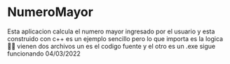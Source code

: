 # NumeroMayor
Esta aplicacion calcula el numero mayor ingresado por el usuario y esta construido con c++
es un ejemplo sencillo pero lo que importa es la logica 🤷‍♂️
vienen dos archivos un es el codigo fuente y el otro es un .exe
sigue funcionando 04/03/2022
